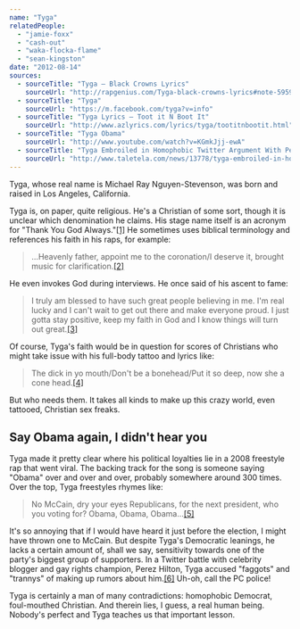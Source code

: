 ```yaml
---
name: "Tyga"
relatedPeople:
  - "jamie-foxx"
  - "cash-out"
  - "waka-flocka-flame"
  - "sean-kingston"
date: "2012-08-14"
sources:
  - sourceTitle: "Tyga – Black Crowns Lyrics"
    sourceUrl: "http://rapgenius.com/Tyga-black-crowns-lyrics#note-595946"
  - sourceTitle: "Tyga"
    sourceUrl: "https://m.facebook.com/tyga?v=info"
  - sourceTitle: "Tyga Lyrics – Toot it N Boot It"
    sourceUrl: "http://www.azlyrics.com/lyrics/tyga/tootitnbootit.html"
  - sourceTitle: "Tyga Obama"
    sourceUrl: "http://www.youtube.com/watch?v=KGmkJjj-ewA"
  - sourceTitle: "Tyga Embroiled in Homophobic Twitter Argument With Perez Hilton Over Gunpoint Scandal"
    sourceUrl: "http://www.taletela.com/news/13778/tyga-embroiled-in-homophobic-twitter-argument-with-perez-hilton-over-gunpoint-scandal"
---
```


Tyga, whose real name is Michael Ray Nguyen-Stevenson, was born and raised in Los Angeles, California.

Tyga is, on paper, quite religious. He's a Christian of some sort, though it is unclear which denomination he claims. His stage name itself is an acronym for "Thank You God Always."<a class="source-citation" href="#http://rapgenius.com/Tyga-black-crowns-lyrics#note-595946" title="Tyga – Black Crowns Lyrics">[1]</a> He sometimes uses biblical terminology and references his faith in his raps, for example:

>…Heavenly father, appoint me to the coronation/I deserve it, brought music for clarification.<a class="source-citation" href="#http://rapgenius.com/Tyga-black-crowns-lyrics#note-595946" title="Tyga – Black Crowns Lyrics">[2]</a>

He even invokes God during interviews. He once said of his ascent to fame:

>I truly am blessed to have such great people believing in me. I'm real lucky and I can't wait to get out there and make everyone proud. I just gotta stay positive, keep my faith in God and I know things will turn out great.<a class="source-citation" href="#https://m.facebook.com/tyga?v=info" title="Tyga">[3]</a>

Of course, Tyga's faith would be in question for scores of Christians who might take issue with his full-body tattoo and lyrics like:

>The dick in yo mouth/Don't be a bonehead/Put it so deep, now she a cone head.<a class="source-citation" href="#http://www.azlyrics.com/lyrics/tyga/tootitnbootit.html" title="Tyga Lyrics – Toot it N Boot It">[4]</a>

But who needs them. It takes all kinds to make up this crazy world, even tattooed, Christian sex freaks.


## Say Obama again, I didn't hear you

Tyga made it pretty clear where his political loyalties lie in a 2008 freestyle rap that went viral. The backing track for the song is someone saying "Obama" over and over and over, probably somewhere around 300 times. Over the top, Tyga freestyles rhymes like:

>No McCain, dry your eyes Republicans, for the next president, who you voting for? Obama, Obama, Obama…<a class="source-citation" href="#http://www.youtube.com/watch?v=KGmkJjj-ewA" title="Tyga Obama">[5]</a>

It's so annoying that if I would have heard it just before the election, I might have thrown one to McCain. But despite Tyga's Democratic leanings, he lacks a certain amount of, shall we say, sensitivity towards one of the party's biggest group of supporters. In a Twitter battle with celebrity blogger and gay rights champion, Perez Hilton, Tyga accused "faggots" and "trannys" of making up rumors about him.<a class="source-citation" href="#http://www.taletela.com/news/13778/tyga-embroiled-in-homophobic-twitter-argument-with-perez-hilton-over-gunpoint-scandal" title="Tyga Embroiled in Homophobic Twitter Argument With Perez Hilton Over Gunpoint Scandal">[6]</a> Uh-oh, call the PC police!

Tyga is certainly a man of many contradictions: homophobic Democrat, foul-mouthed Christian. And therein lies, I guess, a real human being. Nobody's perfect and Tyga teaches us that important lesson.